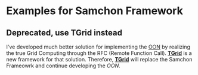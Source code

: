 # Examples for Samchon Framework
## Deprecated, use TGrid instead
I've developed much better solution for implementing the [OON](https://github.com/samchon/framework#object-oriented-network) by realizing the true Grid Computing through the RFC (Remote Function Call). [**TGrid**](https://github.com/samchon/tgrid) is a new framework for that solution. Therefore, [**TGrid**](https://github.com/samchon/tgrid) will replace the Samchon Frameowrk and continue developing the *OON*.